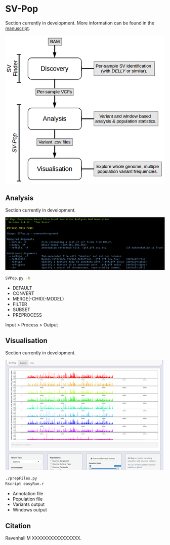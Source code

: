 # SV-Pop
Section currently in development. More information can be found in the [manuscript](LINK_NEEDED).

![Pipeline Image](https://raw.githubusercontent.com/mattravenhall/SV-Pop/master/Images/Pipeline.png)


## Analysis
Section currently in development.

![Preview Analysis](https://raw.githubusercontent.com/mattravenhall/SV-Pop/master/Images/Preview_Analysis.png)

```bash
SVPop.py -h
```

- DEFAULT
- CONVERT
- MERGE(-CHR)(-MODEL)
- FILTER
- SUBSET
- PREPROCESS

Input > Process > Output

## Visualisation
Section currently in development.

![Preview Visualiser](https://raw.githubusercontent.com/mattravenhall/SV-Pop/master/Images/Preview_Visualisation.png)

```bash
./prepFiles.py
Rscript easyRun.r
```

- Annotation file
- Population file
- Variants output
- Windows output

## Citation
Ravenhall M XXXXXXXXXXXXXXXX.

